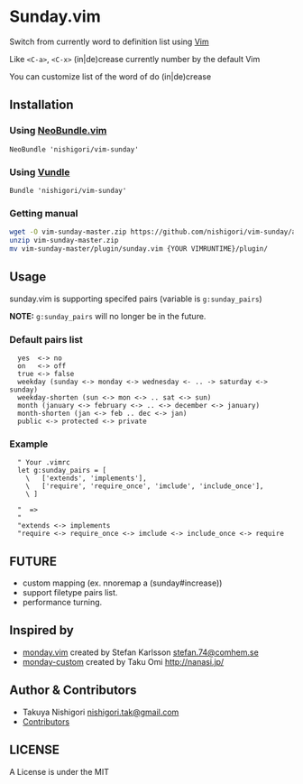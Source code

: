 Sunday.vim
==========

Switch from currently word to definition list using [Vim](http://vim.org/)

Like `<C-a>`, `<C-x>` (in|de)crease currently number by the default Vim

You can customize list of the word of do (in|de)crease


Installation
------------

### Using [NeoBundle.vim](https://github.com/Shougo/neobundle.vim)

```viml
NeoBundle 'nishigori/vim-sunday'
```

### Using [Vundle](https://github.com/gmarik/vundle)

```viml
Bundle 'nishigori/vim-sunday'
```

### Getting manual

```sh
wget -O vim-sunday-master.zip https://github.com/nishigori/vim-sunday/archive/master.zip
unzip vim-sunday-master.zip
mv vim-sunday-master/plugin/sunday.vim {YOUR VIMRUNTIME}/plugin/
```


Usage
-----

sunday.vim is supporting specifed pairs (variable is `g:sunday_pairs`)

**NOTE:** `g:sunday_pairs` will no longer be in the future.

### Default pairs list

```
  yes  <-> no
  on   <-> off
  true <-> false
  weekday (sunday <-> monday <-> wednesday <- .. -> saturday <-> sunday)
  weekday-shorten (sun <-> mon <-> .. sat <-> sun)
  month (january <-> february <-> .. <-> december <-> january)
  month-shorten (jan <-> feb .. dec <-> jan)
  public <-> protected <-> private
```

### Example

```viml
  " Your .vimrc
  let g:sunday_pairs = [
    \   ['extends', 'implements'],
    \   ['require', 'require_once', 'imclude', 'include_once'],
    \ ]

  "  =>
  "
  "extends <-> implements
  "require <-> require_once <-> imclude <-> include_once <-> require
```


FUTURE
------

  * custom mapping (ex. nnoremap <Leader>a (sunday#increase))
  * support filetype pairs list.
  * performance turning.


Inspired by
-----------

* [monday.vim][] created by Stefan Karlsson <stefan.74@comhem.se>
* [monday-custom][] created by Taku Omi <http://nanasi.jp/>

[monday.vim]:       http://www.vim.org/scripts/script.php?script_id=1046
[monday-custom]:    http://nanasi.jp/articles/vim/monday_vim.html


Author & Contributors
---------------------

* Takuya Nishigori <nishigori.tak@gmail.com>
* [Contributors](https://github.com/nishigori/vim-sunday/graphs/contributors)


LICENSE
-------

A License is under the MIT
